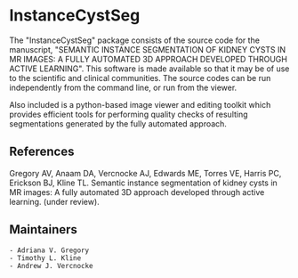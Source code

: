 InstanceCystSeg
==========================

The "InstanceCystSeg" package consists of the source code for the manuscript, "SEMANTIC INSTANCE SEGMENTATION OF KIDNEY CYSTS IN MR IMAGES: A FULLY AUTOMATED 3D APPROACH DEVELOPED THROUGH ACTIVE LEARNING". This software is made available so that it may be of use to the scientific and clinical communities. The source codes can be run independently from the command line, or run from the viewer.

Also included is a python-based image viewer and editing toolkit which provides efficient tools for performing quality checks of resulting segmentations generated by the fully automated approach.

References
-----------

Gregory AV, Anaam DA, Vercnocke AJ, Edwards ME, Torres VE, Harris PC, Erickson BJ, Kline TL. Semantic instance segmentation of kidney cysts in MR images: A fully automated 3D approach developed through active learning. (under review). 


Maintainers
-----------
    - Adriana V. Gregory
    - Timothy L. Kline
    - Andrew J. Vercnocke
    

